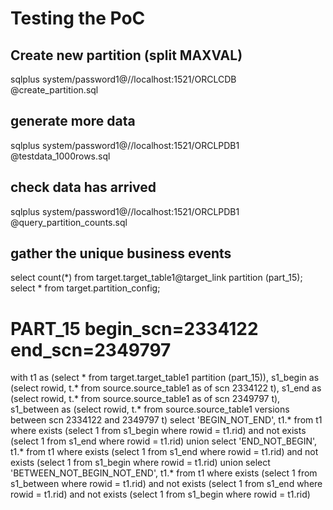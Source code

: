# Testing the PoC

## Create new partition (split MAXVAL)

sqlplus system/password1@//localhost:1521/ORCLCDB @create_partition.sql

## generate more data

sqlplus system/password1@//localhost:1521/ORCLPDB1 @testdata_1000rows.sql

## check data has arrived

sqlplus system/password1@//localhost:1521/ORCLPDB1 @query_partition_counts.sql

## gather the unique business events

select count(*) from target.target_table1@target_link partition (part_15);
select * from target.partition_config;

# PART_15 begin_scn=2334122 end_scn=2349797

with t1 as (select * from target.target_table1 partition (part_15)),
     s1_begin as (select rowid, t.* from source.source_table1 as of scn 2334122 t),
     s1_end as (select rowid, t.* from source.source_table1 as of scn 2349797 t),
     s1_between as (select rowid, t.* from source.source_table1 versions between scn 2334122 and 2349797 t)
select 'BEGIN_NOT_END', t1.* from t1 where exists (select 1 from s1_begin where rowid = t1.rid) and not exists (select 1 from s1_end where rowid = t1.rid)
union 
select 'END_NOT_BEGIN', t1.* from t1 where exists (select 1 from s1_end where rowid = t1.rid) and not exists (select 1 from s1_begin where rowid = t1.rid)
union
select 'BETWEEN_NOT_BEGIN_NOT_END', t1.* from t1 where exists (select 1 from s1_between where rowid = t1.rid) and not exists (select 1 from s1_end where rowid = t1.rid) and not exists (select 1 from s1_begin where rowid = t1.rid)

